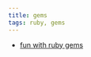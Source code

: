 ```yaml
---
title: gems
tags: ruby, gems
---
```


<ul>
    <li>
        <a href="https://rubygems.org/profiles/nryn">
            fun with ruby gems
        </a>
    </li>
</ul>